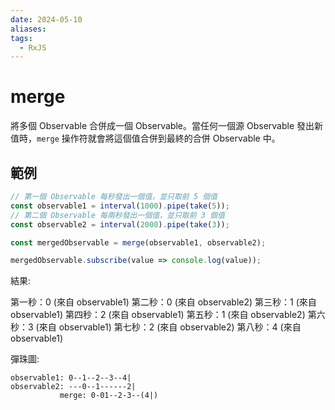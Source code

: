 ```yaml
---
date: 2024-05-10
aliases: 
tags:
  - RxJS
---
```

# merge

將多個 Observable 合併成一個 Observable。當任何一個源 Observable 發出新值時，`merge` 操作符就會將這個值合併到最終的合併 Observable 中。

## 範例

```typescript
// 第一個 Observable 每秒發出一個值，並只取前 5 個值
const observable1 = interval(1000).pipe(take(5));
// 第二個 Observable 每兩秒發出一個值，並只取前 3 個值
const observable2 = interval(2000).pipe(take(3));

const mergedObservable = merge(observable1, observable2);

mergedObservable.subscribe(value => console.log(value));
```

結果: 

第一秒：0 (來自 observable1)
第二秒：0 (來自 observable2)
第三秒：1 (來自 observable1)
第四秒：2 (來自 observable1)
第五秒：1 (來自 observable2)
第六秒：3 (來自 observable1)
第七秒：2 (來自 observable2)
第八秒：4 (來自 observable1)

彈珠圖: 

```
observable1: 0--1--2--3--4|
observable2: ---0--1------2|
           merge: 0-01--2-3--(4|)
```